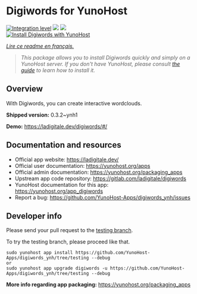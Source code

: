 <!--
N.B.: This README was automatically generated by https://github.com/YunoHost/apps/tree/master/tools/README-generator
It shall NOT be edited by hand.
-->

# Digiwords for YunoHost

[![Integration level](https://dash.yunohost.org/integration/digiwords.svg)](https://dash.yunohost.org/appci/app/digiwords) ![](https://ci-apps.yunohost.org/ci/badges/digiwords.status.svg) ![](https://ci-apps.yunohost.org/ci/badges/digiwords.maintain.svg)  
[![Install Digiwords with YunoHost](https://install-app.yunohost.org/install-with-yunohost.svg)](https://install-app.yunohost.org/?app=digiwords)

*[Lire ce readme en français.](./README_fr.md)*

> *This package allows you to install Digiwords quickly and simply on a YunoHost server.
If you don't have YunoHost, please consult [the guide](https://yunohost.org/#/install) to learn how to install it.*

## Overview

With Digiwords, you can create interactive wordclouds.

**Shipped version:** 0.3.2~ynh1

**Demo:** https://ladigitale.dev/digiwords/#/

## Documentation and resources

* Official app website: https://ladigitale.dev/
* Official user documentation: https://yunohost.org/apps
* Official admin documentation: https://yunohost.org/packaging_apps
* Upstream app code repository: https://gitlab.com/ladigitale/digiwords
* YunoHost documentation for this app: https://yunohost.org/app_digiwords
* Report a bug: https://github.com/YunoHost-Apps/digiwords_ynh/issues

## Developer info

Please send your pull request to the [testing branch](https://github.com/YunoHost-Apps/digiwords_ynh/tree/testing).

To try the testing branch, please proceed like that.
```
sudo yunohost app install https://github.com/YunoHost-Apps/digiwords_ynh/tree/testing --debug
or
sudo yunohost app upgrade digiwords -u https://github.com/YunoHost-Apps/digiwords_ynh/tree/testing --debug
```

**More info regarding app packaging:** https://yunohost.org/packaging_apps